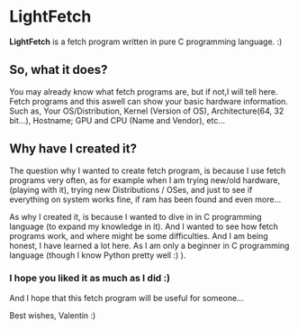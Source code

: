 # LightFetch

**LightFetch** is a fetch program written in pure C programming language. :)

## So, what it does?
You may already know what fetch programs are, but if not,I will tell here. 
Fetch programs and this aswell can show your  basic hardware information. Such as,
Your OS/Distribution, Kernel (Version of OS), Architecture(64, 32 bit...), Hostname;
GPU and CPU (Name and Vendor), etc...


## Why have I created it?
The question why I wanted to create fetch program, is because 
I use fetch programs very often, as for example when I am trying new/old hardware, (playing with it), trying new Distributions / OSes, and just to see if everything on system works fine, if ram has been found and even more...

As why I created it, is because I wanted to dive in in C programming language (to expand my knowledge in it). And I wanted to see how fetch programs work, and where might be some difficulties. And I am being honest, I have learned a lot here. As I am only a beginner in C programming language (though I know Python pretty well :) ). 

### I hope you liked it as much as I did :)
And I hope that this fetch program will be useful for someone...


Best wishes,
Valentin :)
